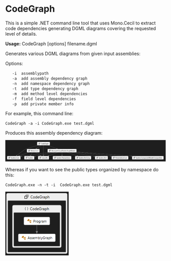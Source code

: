 # CodeGraph

This is a simple .NET command line tool that uses Mono.Cecil to extract code dependencies
generating DGML diagrams covering the requested level of details.

**Usage:** CodeGraph [options] filename.dgml

Generates various DGML diagrams from given input assemblies:

Options:
```
   -i  assemblypath
   -a  add assembly dependency graph
   -n  add namespace dependency graph
   -t  add type dependency graph
   -m  add method level dependencies
   -f  field level dependencies
   -p  add private member info
```

For example, this command line:

```
CodeGraph -a -i CodeGraph.exe test.dgml
```

Produces this assembly dependency diagram:

![codegraph](images/codegraph.png)

Whereas if you want to see the public types organized by namespace do this:

```
CodeGraph.exe -n -t -i  CodeGraph.exe test.dgml
```

![codegraph](images/types.png)

